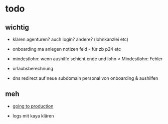 # todo

## wichtig

- klären agenturen? auch login? andere? (lohnkanzlei etc)

- onboarding ma anlegen notizen feld - für zb p24 etc

- mindestlohn: wenn aushilfe schicht ende und lohn < Mindestlohn: Fehler

- urlaubsberechnung

- dns redirect auf neue subdomain personal von onboarding & aushilfen

## meh

- [going to production](https://nextjs.org/docs/going-to-production)

- logs mit kaya klären
